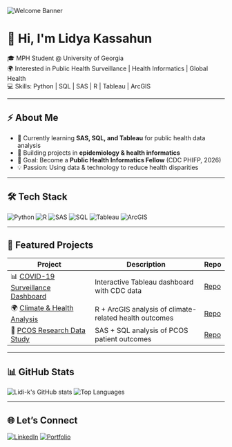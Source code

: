 <!-- Banner -->
![Welcome Banner](https://capsule-render.vercel.app/api?type=waving&color=gradient&height=180&section=header&text=Welcome%20to%20Lidi-k's%20GitHub!&fontSize=40&fontAlignY=35&animation=twinkling)

# 👋 Hi, I'm Lidya Kassahun
🎓 MPH Student @ University of Georgia  
🌍 Interested in Public Health Surveillance | Health Informatics | Global Health  
💻 Skills: Python | SQL | SAS | R | Tableau | ArcGIS

---

## ⚡ About Me
- 🌱 Currently learning **SAS, SQL, and Tableau** for public health data analysis  
- 🧪 Building projects in **epidemiology & health informatics**  
- 🎯 Goal: Become a **Public Health Informatics Fellow** (CDC PHIFP, 2026)  
- 💡 Passion: Using data & technology to reduce health disparities  

---

## 🛠️ Tech Stack
![Python](https://img.shields.io/badge/-Python-3776AB?logo=python&logoColor=white&style=for-the-badge)
![R](https://img.shields.io/badge/-R-276DC3?logo=r&logoColor=white&style=for-the-badge)
![SAS](https://img.shields.io/badge/-SAS-0066CC?logo=sas&logoColor=white&style=for-the-badge)
![SQL](https://img.shields.io/badge/-SQL-CC2927?logo=microsoft-sql-server&logoColor=white&style=for-the-badge)
![Tableau](https://img.shields.io/badge/-Tableau-E97627?logo=tableau&logoColor=white&style=for-the-badge)
![ArcGIS](https://img.shields.io/badge/-ArcGIS-34A853?logo=esri&logoColor=white&style=for-the-badge)

---

## 📂 Featured Projects
| Project | Description | Repo |
|---------|-------------|------|
| 📊 [COVID-19 Surveillance Dashboard](https://github.com/Lidi-k/covid-dashboard) | Interactive Tableau dashboard with CDC data | [Repo](https://github.com/Lidi-k/covid-dashboard) |
| 🌍 [Climate & Health Analysis](https://github.com/Lidi-k/climate-health) | R + ArcGIS analysis of climate-related health outcomes | [Repo](https://github.com/Lidi-k/climate-health) |
| 🧬 [PCOS Research Data Study](https://github.com/Lidi-k/pcos-study) | SAS + SQL analysis of PCOS patient outcomes | [Repo](https://github.com/Lidi-k/pcos-study) |

---

## 📊 GitHub Stats
![Lidi-k's GitHub stats](https://github-readme-stats.vercel.app/api?username=Lidi-k&show_icons=true&theme=radical)
![Top Languages](https://github-readme-stats.vercel.app/api/top-langs/?username=Lidi-k&layout=compact&theme=radical)

---

## 🌐 Let’s Connect
[![LinkedIn](https://img.shields.io/badge/-LinkedIn-0077B5?logo=linkedin&logoColor=white&style=for-the-badge)](https://www.linkedin.com/in/your-link/)
[![Portfolio](https://img.shields.io/badge/-Portfolio-000000?logo=githubpages&logoColor=white&style=for-the-badge)](https://lidi-k.github.io/eportfolio/)
